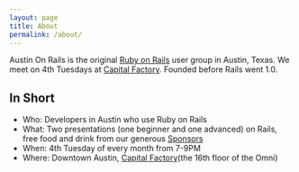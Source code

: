 ```yaml
---
layout: page
title: About
permalink: /about/
---
```


Austin On Rails is the original [Ruby on Rails](http://rubyonrails.org/) user group in Austin, Texas. We meet on 4th Tuesdays at [Capital Factory](http://capitalfactory.com/). Founded before Rails went 1.0.

## In Short

* Who: Developers in Austin who use Ruby on Rails
* What: Two presentations (one beginner and one advanced) on Rails, free food and drink from our generous [Sponsors]({{site.url}}/sponsor)
* When: 4th Tuesday of every month from 7-9PM
* Where: Downtown Austin, [Capital Factory](http://capitalfactory.com/)(the 16th floor of the Omni)
